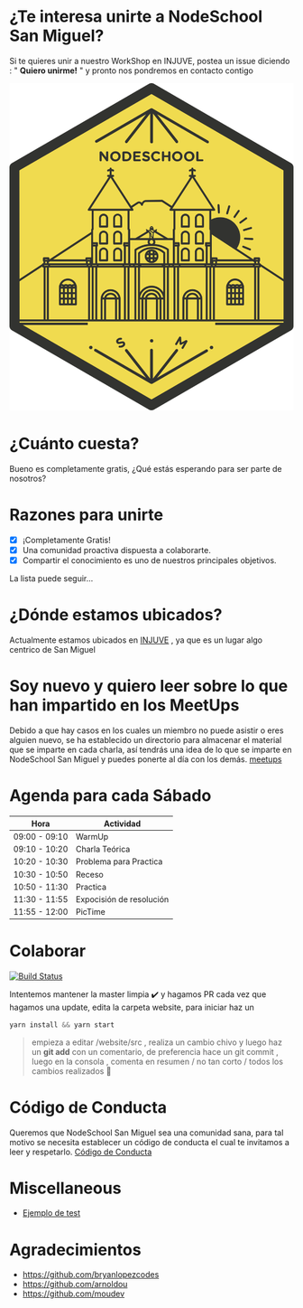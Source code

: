 # ¿Te interesa unirte a NodeSchool San Miguel?
Si te quieres unir a nuestro WorkShop en INJUVE, postea un issue diciendo : " __Quiero unirme!__ " y pronto nos pondremos en contacto contigo

![](./logo.svg)

# ¿Cuánto cuesta?
Bueno es completamente gratis, ¿Qué estás esperando para ser parte de nosotros?

# Razones para unirte
- [x] ¡Completamente Gratis!
- [x] Una comunidad proactiva dispuesta a colaborarte.
- [x] Compartir el conocimiento es uno de nuestros principales objetivos.

La lista puede seguir...

# ¿Dónde estamos ubicados?
Actualmente estamos ubicados en [INJUVE](https://www.google.com/maps/place/Injuve+Swimming+Pool/@13.4805052,-88.1763071,17z/data=!3m1!4b1!4m5!3m4!1s0x8f7b2a7a14f8d5c3:0x385d67c125f3654!8m2!3d13.4805052!4d-88.1741184)
, ya que es un lugar algo centrico de San Miguel

# Soy nuevo y quiero leer sobre lo que han impartido en los MeetUps
Debido a que hay casos en los cuales un miembro no puede asistir o eres alguien nuevo, se ha establecido un directorio para almacenar el material que se imparte en cada charla, así tendrás una idea de lo que se imparte en NodeSchool San Miguel y puedes ponerte al día con los demás. [meetups](meetups)

# Agenda para cada Sábado
| Hora | Actividad |
|-|-|
| 09:00 - 09:10| WarmUp|
| 09:10 - 10:20| Charla Teórica|
| 10:20 - 10:30| Problema para Practica|
| 10:30 - 10:50| Receso|
| 10:50 - 11:30| Practica
| 11:30 - 11:55| Expocisión de resolución|
| 11:55 - 12:00| PicTime|

# Colaborar
[![Build Status](https://travis-ci.org/nodeschool/sanmiguel.svg?branch=master)](https://travis-ci.org/nodeschool/sanmiguel)

Intentemos mantener la master limpia :heavy_check_mark: y hagamos PR cada vez que hagamos una update, edita la carpeta website, para iniciar haz un
```javascript
yarn install && yarn start
```
> empieza a editar /website/src , realiza un cambio chivo y luego haz un __git add__ con un comentario, de preferencia hace un git commit , luego en la consola , comenta en resumen / no tan corto / todos los cambios realizados :rocket:

# Código de Conducta
Queremos que NodeSchool San Miguel sea una comunidad sana, para tal motivo se necesita establecer un código de conducta el cual te invitamos a leer y respetarlo. [Código de Conducta](CODE_OF_CONDUCT.md)


# Miscellaneous
- [Ejemplo de test](tests.md)

# Agradecimientos 
- https://github.com/bryanlopezcodes
- https://github.com/arnoldou
- https://github.com/moudev
